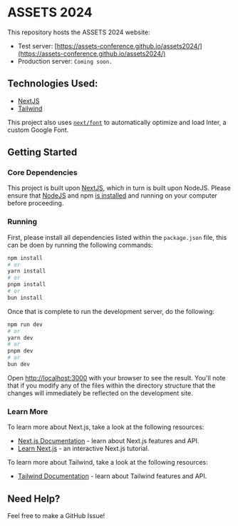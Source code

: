 # ASSETS 2024

This repository hosts the ASSETS 2024 website:

- Test server: [https://assets-conference.github.io/assets2024/](https://assets-conference.github.io/assets2024/)
- Production server: `Coming soon.`

## Technologies Used:
- [NextJS](https://nextjs.org/)
- [Tailwind](tailwindcss.com)

This project also uses [`next/font`](https://nextjs.org/docs/basic-features/font-optimization) to automatically optimize and load Inter, a custom Google Font.

## Getting Started

### Core Dependencies

This project is built upon [NextJS](https://nextjs.org/docs), which in turn is built upon NodeJS. Please ensure that [NodeJS](https://nodejs.org/) and npm [is installed](https://nodejs.org/en/download/current) and running on your computer before proceeding.

### Running

First, please install all dependencies listed within the `package.json` file, this can be doen by running the following commands:
```bash 
npm install
# or
yarn install
# or
pnpm install
# or
bun install
```
Once that is complete to run the development server, do the following:

```bash
npm run dev
# or
yarn dev
# or
pnpm dev
# or
bun dev
```

Open [http://localhost:3000](http://localhost:3000) with your browser to see the result. You'll note that if you modify any of the files within the directory structure that the changes will immediately be reflected on the development site.

### Learn More

To learn more about Next.js, take a look at the following resources:

- [Next.js Documentation](https://nextjs.org/docs) - learn about Next.js features and API.
- [Learn Next.js](https://nextjs.org/learn) - an interactive Next.js tutorial.

To learn more about Tailwind, take a look at the following resources:
- [Tailwind Documentation](https://tailwindcss.com/docs/) - learn about Tailwind features and API.

## Need Help?
Feel free to make a GitHub Issue!